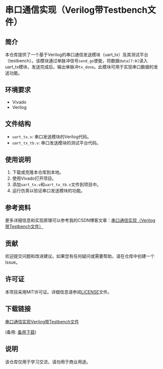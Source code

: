 # 串口通信实现（Verilog带Testbench文件）

## 简介
本仓库提供了一个基于Verilog的串口通信发送模块（uart_tx）及其测试平台（testbench）。该模块通过单脉冲信号`send_go`使能，将数据`data[7:0]`读入uart_tx模块，发送完成后，输出单脉冲`tx_done`。此模块可用于实现串口数据的发送功能。

## 环境要求
- Vivado
- Verilog

## 文件结构
- `uart_tx.v`: 串口发送模块的Verilog代码。
- `uart_tx_tb.v`: 串口发送模块的测试平台代码。

## 使用说明
1. 下载或克隆本仓库到本地。
2. 使用Vivado打开项目。
3. 添加`uart_tx.v`和`uart_tx_tb.v`文件到项目中。
4. 运行仿真以验证串口发送模块的功能。

## 参考资料
更多详细信息和实现原理可以参考我的CSDN博客文章：[串口通信实现（Verilog带Testbench文件）](https://blog.csdn.net/lgk1996/article/details/124523461?spm=1001.2014.3001.5502)

## 贡献
欢迎提交问题和改进建议。如果您有任何疑问或需要帮助，请在仓库中创建一个Issue。

## 许可证
本项目采用MIT许可证。详细信息请参阅[LICENSE](LICENSE)文件。

## 下载链接
[串口通信实现Verilog带Testbench文件](https://pan.quark.cn/s/e85b183b7fa1) 

(备用: [备用下载](https://pan.baidu.com/s/13jaEivUg14QreNkqhRtPVA?pwd=1234))

## 说明

该仓库仅用于学习交流，请勿用于商业用途。
